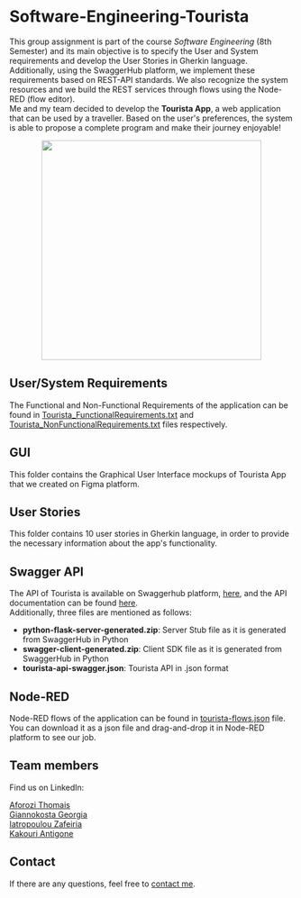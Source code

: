# Software-Engineering-Tourista
This group assignment is part of the course _Software Engineering_ (8th Semester) and its main objective is to specify the User and System requirements and develop the User Stories in Gherkin language. Additionally, using the SwaggerHub platform, we implement these requirements based on REST-API standards. We also recognize the system resources and we build the REST services through flows using the Node-RED (flow editor).\
Me and my team decided to develop the **Tourista App**, a web application that can be used by a traveller. Based on the user's preferences, the system is able to propose a complete program and make their journey enjoyable!

<p align="center">
  <img width="390" height="390" src="https://user-images.githubusercontent.com/81076999/112958808-7d8e8900-914b-11eb-9fde-cce865f6ee01.PNG">
</p>

## User/System Requirements
The Functional and Non-Functional Requirements of the application can be found in [Tourista_FunctionalRequirements.txt](Tourista_FunctionalRequirements.txt) and [Tourista_NonFunctionalRequirements.txt](Tourista_NonFunctionalRequirements.txt) files respectively.

## GUI
This folder contains the Graphical User Interface mockups of Tourista App that we created on Figma platform.

## User Stories
This folder contains 10 user stories in Gherkin language, in order to provide the necessary information about the app's functionality.

## Swagger API
The API of Tourista is available on Swaggerhub platform, [here](https://app.swaggerhub.com/apis/ThomiSEAuth/Tourista-API/1.0.0#free), and the API documentation can be found [here](https://app.swaggerhub.com/apis-docs/ThomiSEAuth/Tourista-API/1.0.0).\
Additionally, three files are mentioned as follows: 

* **python-flask-server-generated.zip**: Server Stub file as it is generated from SwaggerHub in Python
* **swagger-client-generated.zip**: Client SDK file as it is generated from SwaggerHub in Python
* **tourista-api-swagger.json**: Tourista API in .json format

## Node-RED
Node-RED flows of the application can be found in [tourista-flows.json](tourista-flows.json) file. You can download it as a json file and drag-and-drop it in Node-RED platform to see our job.
  
##  Team members
Find us on LinkedIn:

[Aforozi Thomais](https://www.linkedin.com/in/thomais-aforozi-64076b201/)\
[Giannokosta Georgia](https://www.linkedin.com/in/geogiannokosta/)\
[Iatropoulou Zafeiria](https://www.linkedin.com/in/zafeiria-iatropoulou-78270619a/)\
[Kakouri Antigone](https://www.linkedin.com/in/antigoni-kakouri/)

## Contact
If there are any questions, feel free to [contact me](mailto:thomi199822@gmail.com?subject=[GitHub]%20Source%20Han%20Sans). 

